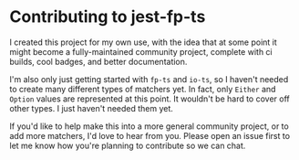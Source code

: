 # Contributing to jest-fp-ts

I created this project for my own use, with the idea that at some point it might become a
fully-maintained community project, complete with ci builds, cool badges, and better
documentation.

I'm also only just getting started with `fp-ts` and `io-ts`, so I haven't needed to create many
different types of matchers yet. In fact, only `Either` and `Option` values are represented at
this point. It wouldn't be hard to cover off other types. I just haven't needed them yet.

If you'd like to help make this into a more general community project, or to add more matchers, I'd
love to hear from you. Please open an issue first to let me know how you're planning to contribute
so we can chat.
